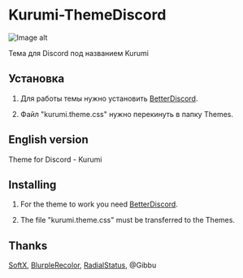 # Kurumi-ThemeDiscord
![Image alt](https://So1ta.github.io/Images/kurumi-view.png)

Тема для Discord под названием Kurumi

## Установка

1. Для работы темы нужно установить [BetterDiscord](https://betterdiscord.app/themes).

2. Файл "kurumi.theme.css" нужно перекинуть в папку Themes.

## English version

Theme for Discord - Kurumi

## Installing

1. For the theme to work you need [BetterDiscord](https://betterdiscord.app/themes).

2. The file "kurumi.theme.css" must be transferred to the Themes.

## Thanks

[SoftX](https://betterdiscord.app/theme/SoftX), [BlurpleRecolor](https://betterdiscord.app/theme/BlurpleRecolor), [RadialStatus](https://betterdiscord.app/theme/RadialStatus), @Gibbu
